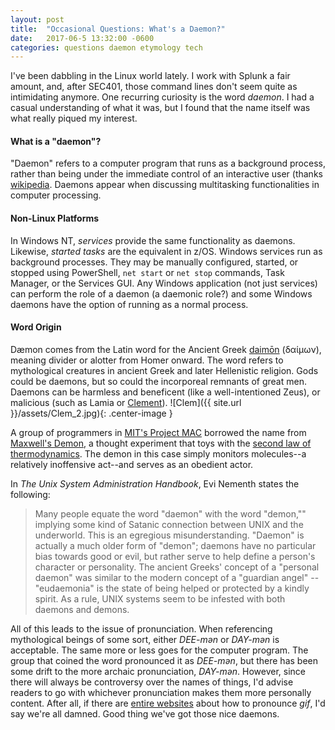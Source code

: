 ```yaml
---
layout: post
title:  "Occasional Questions: What's a Daemon?"
date:   2017-06-5 13:32:00 -0600
categories: questions daemon etymology tech
---
```

I've been dabbling in the Linux world lately. I work with Splunk a fair amount, and, after SEC401, those command lines don't seem quite as intimidating anymore. One recurring curiosity is the word *daemon*. I had a casual understanding of what it was, but I found that the name itself was what really piqued my interest.

#### What is a "daemon"?
"Daemon" refers to a computer program that runs as a background process, rather than being under the immediate control of an interactive user (thanks [wikipedia](https://en.wikipedia.org/wiki/Daemon_(computing)). Daemons appear when discussing multitasking functionalities in computer processing.

#### Non-Linux Platforms
In Windows NT, *services* provide the same functionality as daemons. Likewise, *started tasks* are the equivalent in z/OS. Windows services run as background processes. They may be manually configured, started, or stopped using PowerShell, `net start` or `net stop` commands, Task Manager, or the Services GUI. Any Windows application (not just services) can perform the role of a daemon (a daemonic role?) and some Windows daemons have the option of running as a normal process.

#### Word Origin
Dæmon comes from the Latin word for the Ancient Greek [daimōn](http://www.oxfordreference.com/view/10.1093/oi/authority.20110803095657922) (δαίμων), meaning divider or alotter from Homer onward. The word refers to mythological creatures in ancient Greek and later Hellenistic religion. Gods could be daemons, but so could the incorporeal remnants of great men. Daemons can be harmless and beneficent (like a well-intentioned Zeus), or malicious (such as Lamia or [Clement](http://buffy.wikia.com/wiki/Clement)). ![Clem]({{ site.url }}/assets/Clem_2.jpg){: .center-image }

A group of programmers in [MIT's Project MAC](https://en.wikipedia.org/wiki/MIT_Computer_Science_and_Artificial_Intelligence_Laboratory#Project_MAC) borrowed the name from [Maxwell's Demon](https://www.auburn.edu/~smith01/notes/maxdem.htm), a thought experiment that toys with the [second law of thermodynamics](https://en.wikipedia.org/wiki/Second_law_of_thermodynamics). The demon in this case simply monitors molecules--a relatively inoffensive act--and serves as an obedient actor.

In *The Unix System Administration Handbook*, Evi Nementh states the following:
> Many people equate the word "daemon" with the word "demon,"" implying some kind of Satanic connection between UNIX and the underworld. This is an egregious misunderstanding. "Daemon" is actually a much older form of "demon"; daemons have no particular bias towards good or evil, but rather serve to help define a person's character or personality. The ancient Greeks' concept of a "personal daemon" was similar to the modern concept of a "guardian angel" -- "eudaemonia" is the state of being helped or protected by a kindly spirit. As a rule, UNIX systems seem to be infested with both daemons and demons.

All of this leads to the issue of pronunciation. When referencing mythological beings of some sort, either *DEE-mən* or *DAY-mən* is acceptable. The same more or less goes for the computer program. The group that coined the word pronounced it as *DEE-mən*, but there has been some drift to the more archaic pronunciation, *DAY-mən*. However, since there will always be controversy over the names of things, I'd advise readers to go with whichever pronunciation makes them more personally content. After all, if there are [entire websites](http://howtoreallypronouncegif.com/) about how to pronounce *gif*, I'd say we're all damned. Good thing we've got those nice daemons.
